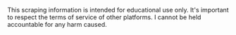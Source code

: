
This scraping information is intended for educational use only. It's important to respect the terms of service of other platforms. I cannot be held accountable for any harm caused.
